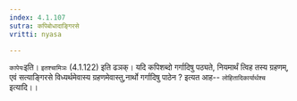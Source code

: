 ```yaml
---
index: 4.1.107
sutra: कपिबोधादाङ्गिरसे
vritti: nyasa

---
```

`कापेयः`इति। `इतश्चामिञः` (4.1.122) इति ढञक्। यदि कपिशब्दो गर्गादिषु पठ्यते, नियमार्थं त्विह तस्य ग्रहणम्, एवं सत्याङ्गिरसे विध्यर्थमेवास्य ग्रहणमेवास्तु,नार्थो गर्गादिषु पाठेन ? इत्यत आह-- `लोहितादिकार्यार्थश्च` इत्यादि।।